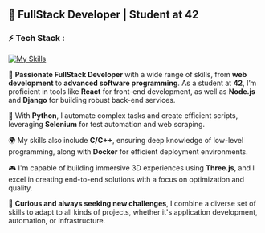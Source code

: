 ## 🚀 FullStack Developer | Student at **42**

### ⚡️ Tech Stack :

[![My Skills](https://skillicons.dev/icons?i=docker,react,threejs,nodejs,django,python,selenium,c,cpp)](https://skillicons.dev)

🔧 **Passionate FullStack Developer** with a wide range of skills, from **web development** to **advanced software programming**. As a student at **42**, I’m proficient in tools like **React** for front-end development, as well as **Node.js** and **Django** for building robust back-end services.

🐍 With **Python**, I automate complex tasks and create efficient scripts, leveraging **Selenium** for test automation and web scraping.

🌍 My skills also include **C/C++**, ensuring deep knowledge of low-level programming, along with **Docker** for efficient deployment environments.

🎮 I'm capable of building immersive 3D experiences using **Three.js**, and I excel in creating end-to-end solutions with a focus on optimization and quality.

🚀 **Curious and always seeking new challenges**, I combine a diverse set of skills to adapt to all kinds of projects, whether it's application development, automation, or infrastructure.
